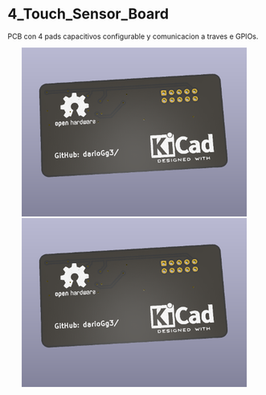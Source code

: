 # 4_Touch_Sensor_Board
PCB con 4 pads capacitivos configurable y comunicacion a traves e GPIOs.

<p align="center">
  <img width="448" height="336" src="https://github.com/darioGg3/TouchSensorPads/blob/main/4_Touch_Sensor_Board/media/Back.png">
  
  <img width="448" height="336" src="https://github.com/darioGg3/TouchSensorPads/blob/main/4_Touch_Sensor_Board/media/Back.png">
</p>
